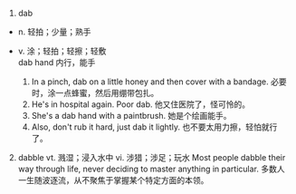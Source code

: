 1. dab

+ n. 轻拍；少量；熟手
+ v. 涂；轻拍；轻擦；轻敷  
  dab hand 内行，能手  

  1. In a pinch, dab on a little honey and then cover with a bandage. 必要时，涂一点蜂蜜，然后用绷带包扎。  
  2. He's in hospital again. Poor dab. 他又住医院了，怪可怜的。
  3. She's a dab hand with a paintbrush. 她是个绘画能手。
  4. Also, don't rub it hard, just dab it lightly. 也不要太用力擦，轻怕就行了。
   
2. dabble 
  vt. 溅湿；浸入水中
  vi. 涉猎；涉足；玩水
  Most people dabble their way through life, never deciding to master anything in particular. 多数人一生随波逐流，从不聚焦于掌握某个特定方面的本领。